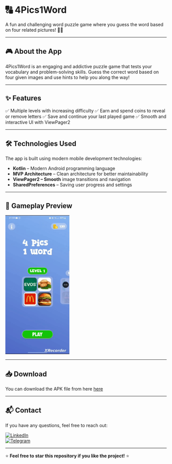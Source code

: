# 🔠 4Pics1Word
A fun and challenging word puzzle game where you guess the word based on four related pictures! 🧩✨

---

## 🎮 About the App
4Pics1Word is an engaging and addictive puzzle game that tests your vocabulary and problem-solving skills. Guess the correct word based on four given images and use hints to help you along the way!

---

## ✨ Features
✅ Multiple levels with increasing difficulty
✅ Earn and spend coins to reveal or remove letters
✅ Save and continue your last played game
✅ Smooth and interactive UI with ViewPager2

---

## 🛠 Technologies Used
The app is built using modern mobile development technologies:
- **Kotlin** – Modern Android programming language
- **MVP Architecture** – Clean architecture for better maintainability
- **ViewPager2 – Smooth** image transitions and navigation
- **SharedPreferences** – Saving user progress and settings

---

## 🎥 Gameplay Preview
<img src="https://github.com/Khonsaid/4Pics1Word/blob/master/4Pics1Word.gif" width="200">

---

## 📥 Download
You can download the APK file from here [here](https://github.com/Khonsaid/4Pics1Word/blob/master/4Pics1Word.apk)

---

## 📬 Contact
If you have any questions, feel free to reach out:

[![LinkedIn](https://img.shields.io/badge/LinkedIn-Profile-blue?style=for-the-badge&logo=linkedin)](https://www.linkedin.com/in/khonsaid)  
[![Telegram](https://img.shields.io/badge/Telegram-Message-blue?style=for-the-badge&logo=telegram)](https://t.me/xonsaid)

---

⭐ **Feel free to star this repository if you like the project!** ⭐

